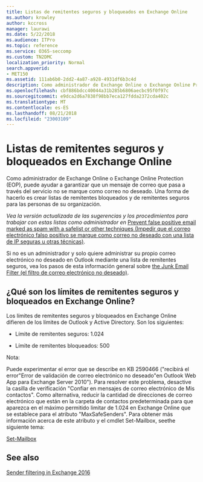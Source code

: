 ```yaml
---
title: Listas de remitentes seguros y bloqueados en Exchange Online
ms.author: krowley
author: kccross
manager: laurawi
ms.date: 5/22/2018
ms.audience: ITPro
ms.topic: reference
ms.service: O365-seccomp
ms.custom: TN2DMC
localization_priority: Normal
search.appverid:
- MET150
ms.assetid: 111ab6b0-2dd2-4a87-a928-4931df6b3c4d
description: Como administrador de Exchange Online o Exchange Online Protection (EOP), puede ayudar a garantizar que un mensaje de correo que pasa a través del servicio no se marque como correo no deseado. Una forma de hacerlo es crear listas de remitentes bloqueados y de remitentes seguros para las personas de su organización.
ms.openlocfilehash: cbf886bdcc40044a31b285b6806aecbc95f0f97c
ms.sourcegitcommit: e9dca2d6a7838f98bb7eca127fdda2372cda402c
ms.translationtype: MT
ms.contentlocale: es-ES
ms.lasthandoff: 08/21/2018
ms.locfileid: "23003109"
---
```

# <a name="safe-sender-and-blocked-sender-lists-in-exchange-online"></a>Listas de remitentes seguros y bloqueados en Exchange Online

Como administrador de Exchange Online o Exchange Online Protection (EOP), puede ayudar a garantizar que un mensaje de correo que pasa a través del servicio no se marque como correo no deseado. Una forma de hacerlo es crear listas de remitentes bloqueados y de remitentes seguros para las personas de su organización. 
  
 *Vea la versión actualizada de las sugerencias y los procedimientos para trabajar con estas listas como administrador en* [Prevent false positive email marked as spam with a safelist or other techniques (Impedir que el correo electrónico falso positivo se marque como correo no deseado con una lista de IP seguras u otras técnicas)](https://go.microsoft.com/fwlink/p/?LinkID=534224). 
  
Si no es un administrador y solo quiere administrar su propio correo electrónico no deseado en Outlook mediante una lista de remitentes seguros, vea los pasos de esta información general sobre [the Junk Email Filter (el filtro de correo electrónico no deseado)](https://go.microsoft.com/fwlink/?LinkId=817222). 
  
## <a name="what-is-the-safe-and-blocked-sender-limits-in-exchange-online"></a>¿Qué son los límites de remitentes seguros y bloqueados en Exchange Online?

Los límites de remitentes seguros y bloqueados en Exchange Online difieren de los límites de Outlook y Active Directory. Son los siguientes:
  
- Límite de remitentes seguros: 1.024
    
- Límite de remitentes bloqueados: 500
    
Nota:
  
Puede experimentar el error que se describe en KB 2590466 ("recibirá el error"Error de validación de correo electrónico no deseado"en Outlook Web App para Exchange Server 2010"). Para resolver este problema, desactive la casilla de verificación "Confiar en mensajes de correo electrónico de Mis contactos". Como alternativa, reducir la cantidad de direcciones de correo electrónico que están en la carpeta de contactos predeterminada para que aparezca en el máximo permitido limitar de 1.024 en Exchange Online que se establece para el atributo "MaxSafeSenders". Para obtener más información acerca de este atributo y el cmdlet Set-Mailbox, seethe siguiente tema:
  
[Set-Mailbox](https://docs.microsoft.com/powershell/module/exchange/mailboxes/Set-Mailbox?view=exchange-ps)
  
## <a name="see-also"></a>See also

[Sender filtering in Exchange 2016](http://technet.microsoft.com/library/b833f864-ff10-46a0-a653-28fb9ba30896.aspx)

